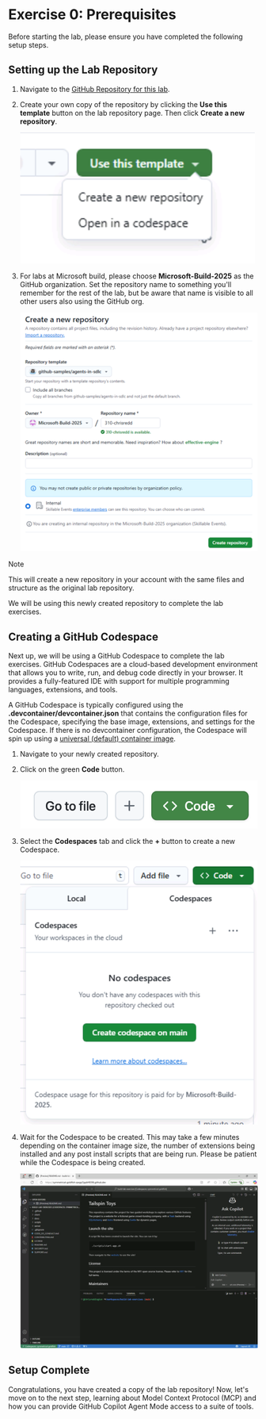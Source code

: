 # Exercise 0: Prerequisites

Before starting the lab, please ensure you have completed the following setup steps.

## Setting up the Lab Repository

1. Navigate to the [GitHub Repository for this lab](https://github.com/github-samples/agents-in-sdlc).
2. Create your own copy of the repository by clicking the **Use this template** button on the lab repository page. Then click **Create a new repository**.

    ![Use this template button](images/use-template.png)

3. For labs at Microsoft build, please choose **Microsoft-Build-2025** as the GitHub organization. Set the repository name to something you'll remember for the rest of the lab, but be aware that name is visible to all other users also using the GitHub org.

    ![Input the repository template settings](images/repository-template-settings.png)

> [!NOTE]
> This will create a new repository in your account with the same files and structure as the original lab repository.

We will be using this newly created repository to complete the lab exercises.

## Creating a GitHub Codespace

Next up, we will be using a GitHub Codespace to complete the lab exercises. GitHub Codespaces are a cloud-based development environment that allows you to write, run, and debug code directly in your browser. It provides a fully-featured IDE with support for multiple programming languages, extensions, and tools.

A GitHub Codespace is typically configured using the **.devcontainer/devcontainer.json** that contains the configuration files for the Codespace, specifying the base image, extensions, and settings for the Codespace. If there is no devcontainer configuration, the Codespace will spin up using a [universal (default) container image](https://github.com/devcontainers/images/tree/main/src/universal).

1. Navigate to your newly created repository.
2. Click on the green **Code** button.

    ![Click on the Code button](images/code-button.png)

3. Select the **Codespaces** tab and click the **+** button to create a new Codespace.

    ![Create a new Codespace](images/create-codespace.png)

4. Wait for the Codespace to be created. This may take a few minutes depending on the container image size, the number of extensions being installed and any post install scripts that are being run. Please be patient while the Codespace is being created.

    ![Screenshot showing the Codespace when ready](images/codespace-startup.png)

## Setup Complete

Congratulations, you have created a copy of the lab repository! Now, let's move on to the next step, learning about Model Context Protocol (MCP) and how you can provide GitHub Copilot Agent Mode access to a suite of tools.

